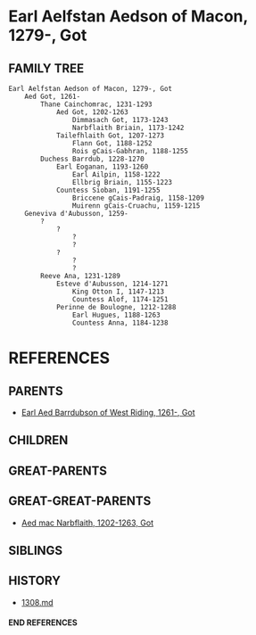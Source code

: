 # Earl Aelfstan Aedson of Macon, 1279-, Got

## FAMILY TREE
```
Earl Aelfstan Aedson of Macon, 1279-, Got
    Aed Got, 1261-
        Thane Cainchomrac, 1231-1293
            Aed Got, 1202-1263
                Dimmasach Got, 1173-1243
                Narbflaith Briain, 1173-1242
            Tailefhlaith Got, 1207-1273
                Flann Got, 1188-1252
                Rois gCais-Gabhran, 1188-1255
        Duchess Barrdub, 1228-1270
            Earl Eoganan, 1193-1260
                Earl Ailpin, 1158-1222
                Ellbrig Briain, 1155-1223
            Countess Sioban, 1191-1255
                Briccene gCais-Padraig, 1158-1209
                Muirenn gCais-Cruachu, 1159-1215
    Geneviva d'Aubusson, 1259-
        ?
            ?
                ?
                ?
            ?
                ?
                ?
        Reeve Ana, 1231-1289
            Esteve d'Aubusson, 1214-1271
                King Otton I, 1147-1213
                Countess Alof, 1174-1251
            Perinne de Boulogne, 1212-1288  
                Earl Hugues, 1188-1263
                Countess Anna, 1184-1238
```


# REFERENCES

## PARENTS 
* [Earl Aed Barrdubson of West Riding, 1261-, Got](aed_barrdubson_1261.md)

## CHILDREN 

## GREAT-PARENTS 

## GREAT-GREAT-PARENTS 
* [Aed mac Narbflaith, 1202-1263, Got](aed_mac_narbflaith_1202.md)
## SIBLINGS

 
## HISTORY
* [1308.md](../h/1309.md)

#### END REFERENCES
